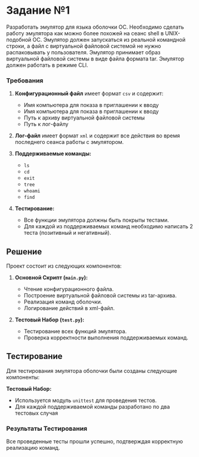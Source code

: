 # Задание №1

Разработать эмулятор для языка оболочки ОС. Необходимо сделать работу эмулятора как можно более похожей на сеанс shell в UNIX-подобной ОС. Эмулятор должен запускаться из реальной командной строки, а файл с виртуальной файловой системой не нужно распаковывать у пользователя. Эмулятор принимает образ виртуальной файловой системы в виде файла формата tar. Эмулятор должен работать в режиме CLI.

### Требования

1. **Конфигурационный файл** имеет формат `csv` и содержит:

   - Имя компьютера для показа в приглашении к вводу
   - Имя компьютера для показа в приглашении к вводу
   - Путь к архиву виртуальной файловой системы
   - Путь к лог-файлу

2. **Лог-файл** имеет формат `xml` и содержит все действия во время последнего сеанса работы с эмулятором.

3. **Поддерживаемые команды:**

   - `ls`
   - `cd`
   - `exit`
   - `tree`
   - `whoami`
   - `find`

4. **Тестирование:**
   - Все функции эмулятора должны быть покрыты тестами.
   - Для каждой из поддерживаемых команд необходимо написать 2 теста (позитивный и негативный).

## Решение

Проект состоит из следующих компонентов:

1. **Основной Скрипт (`main.py`):**

   - Чтение конфигурационного файла.
   - Построение виртуальной файловой системы из tar-архива.
   - Реализация команд оболочки.
   - Логирование действий в xml-файл.

2. **Тестовый Набор (`test.py`):**
   - Тестирование всех функций эмулятора.
   - Проверка корректности выполнения поддерживаемых команд.

## Тестирование

Для тестирования эмулятора оболочки были созданы следующие компоненты:

**Тестовый Набор:**

- Используется модуль `unittest` для проведения тестов.
- Для каждой поддерживаемой команды разработано по два тестовых случая

### Результаты Тестирования

Все проведенные тесты прошли успешно, подтверждая корректную реализацию команд.
